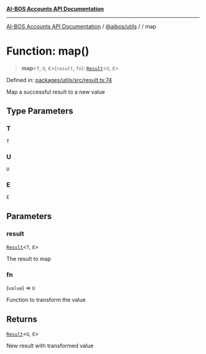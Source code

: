 [**AI-BOS Accounts API Documentation**](../../../README.md)

***

[AI-BOS Accounts API Documentation](../../../README.md) / [@aibos/utils](../README.md) / [](../README.md) / map

# Function: map()

> **map**\<`T`, `U`, `E`\>(`result`, `fn`): [`Result`](../type-aliases/Result.md)\<`U`, `E`\>

Defined in: [packages/utils/src/result.ts:74](https://github.com/pohlai88/accounts/blob/48103fb36d28b2b9bfb33472b6de2f719773cde9/packages/utils/src/result.ts#L74)

Map a successful result to a new value

## Type Parameters

### T

`T`

### U

`U`

### E

`E`

## Parameters

### result

[`Result`](../type-aliases/Result.md)\<`T`, `E`\>

The result to map

### fn

(`value`) => `U`

Function to transform the value

## Returns

[`Result`](../type-aliases/Result.md)\<`U`, `E`\>

New result with transformed value
